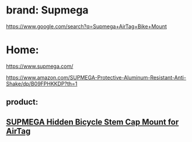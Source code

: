 # brand: Supmega
https://www.google.com/search?q=Supmega+AirTag+Bike+Mount

# Home:
https://www.supmega.com/

https://www.amazon.com/SUPMEGA-Protective-Aluminum-Resistant-Anti-Shake/dp/B09FPHKKDP?th=1

## product:
## [SUPMEGA Hidden Bicycle Stem Cap Mount for AirTag](https://www.supmega.com/products/supmega-hidden-bicycle-stem-cap-mount-for-airtag)
